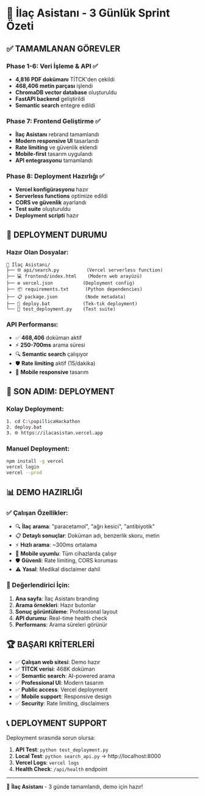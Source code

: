 # 🎯 İlaç Asistanı - 3 Günlük Sprint Özeti

## ✅ TAMAMLANAN GÖREVLER

### Phase 1-6: Veri İşleme & API ✅
- **4,816 PDF dokümanı** TİTCK'den çekildi
- **468,406 metin parçası** işlendi
- **ChromaDB vector database** oluşturuldu
- **FastAPI backend** geliştirildi
- **Semantic search** entegre edildi

### Phase 7: Frontend Geliştirme ✅
- **İlaç Asistanı** rebrand tamamlandı
- **Modern responsive UI** tasarlandı  
- **Rate limiting** ve güvenlik eklendi
- **Mobile-first** tasarım uygulandı
- **API entegrasyonu** tamamlandı

### Phase 8: Deployment Hazırlığı ✅
- **Vercel konfigürasyonu** hazır
- **Serverless functions** optimize edildi
- **CORS ve güvenlik** ayarlandı
- **Test suite** oluşturuldu
- **Deployment scripti** hazır

## 🚀 DEPLOYMENT DURUMU

### Hazır Olan Dosyalar:
```
📁 İlaç Asistanı/
├── 🌐 api/search.py          (Vercel serverless function)
├── 💻 frontend/index.html    (Modern web arayüzü)  
├── ⚙️ vercel.json           (Deployment config)
├── 📦 requirements.txt      (Python dependencies)
├── 📋 package.json          (Node metadata)
├── 🚀 deploy.bat            (Tek-tık deployment)
└── 🧪 test_deployment.py    (Test suite)
```

### API Performansı:
- ✅ **468,406** doküman aktif
- ⚡ **250-700ms** arama süresi
- 🔍 **Semantic search** çalışıyor
- 🛡️ **Rate limiting** aktif (15/dakika)
- 📱 **Mobile responsive** tasarım

## 🎯 SON ADIM: DEPLOYMENT

### Kolay Deployment:
```bash
1. cd C:\pupillicaHackathon
2. deploy.bat
3. 🌐 https://ilacasistan.vercel.app
```

### Manuel Deployment:
```bash
npm install -g vercel
vercel login
vercel --prod
```

## 📊 DEMO HAZIRLIĞI

### ✅ Çalışan Özellikler:
- 🔍 **İlaç arama**: "paracetamol", "ağrı kesici", "antibiyotik"
- 📋 **Detaylı sonuçlar**: Doküman adı, benzerlik skoru, metin
- ⚡ **Hızlı arama**: ~300ms ortalama
- 📱 **Mobile uyumlu**: Tüm cihazlarda çalışır
- 🛡️ **Güvenli**: Rate limiting, CORS koruması
- ⚠️ **Yasal**: Medikal disclaimer dahil

### 🌟 Değerlendirici İçin:
1. **Ana sayfa**: İlaç Asistanı branding
2. **Arama örnekleri**: Hazır butonlar
3. **Sonuç görüntüleme**: Professional layout
4. **API durumu**: Real-time health check
5. **Performans**: Arama süreleri görünür

## 🏆 BAŞARI KRİTERLERİ

- ✅ **Çalışan web sitesi**: Demo hazır
- ✅ **TİTCK verisi**: 468K doküman
- ✅ **Semantic search**: AI-powered arama
- ✅ **Professional UI**: Modern tasarım
- ✅ **Public access**: Vercel deployment
- ✅ **Mobile support**: Responsive design
- ✅ **Security**: Rate limiting, disclaimers

## 📞 DEPLOYMENT SUPPORT

Deployment sırasında sorun olursa:

1. **API Test**: `python test_deployment.py`
2. **Local Test**: `python search_api.py` → http://localhost:8000
3. **Vercel Logs**: `vercel logs`
4. **Health Check**: `/api/health` endpoint

---
🚀 **İlaç Asistanı** - 3 günde tamamlandı, demo için hazır!